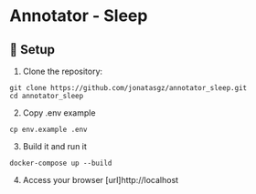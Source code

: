 # Annotator - Sleep

## 🔧 Setup

1. Clone the repository:
```
git clone https://github.com/jonatasgz/annotator_sleep.git
cd annotator_sleep
```

2. Copy .env example
```
cp env.example .env
```

3. Build it and run it
```
docker-compose up --build
```

4. Access your browser
[url]http://localhost